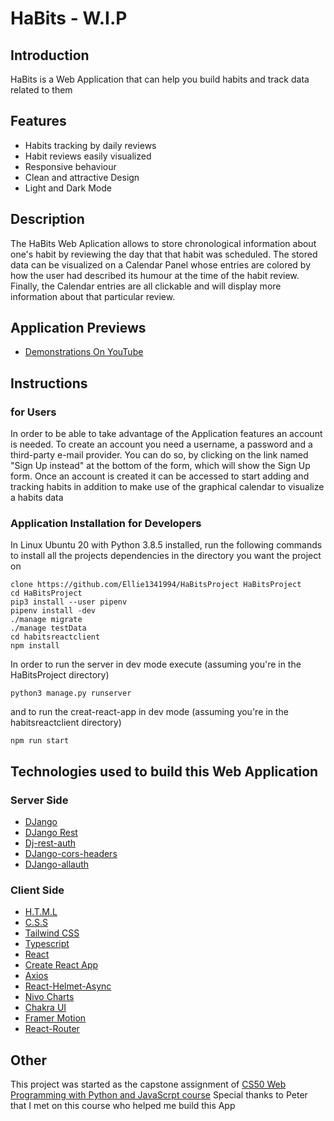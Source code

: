 # HaBits - W.I.P
## Introduction
HaBits is a Web Application that can help you build habits and track data related to them

## Features
- Habits tracking by daily reviews
- Habit reviews easily visualized
- Responsive behaviour
- Clean and attractive Design
- Light and Dark Mode

## Description
The HaBits Web Aplication allows to store chronological information about one's habit by reviewing the day that that habit was scheduled. The stored data can be visualized on a Calendar Panel whose entries are colored by how the user had described its humour at the time of the habit review.
Finally, the Calendar entries are all clickable and will display more information about that particular review.

## Application Previews
- [Demonstrations On YouTube](https://www.youtube.com/playlist?list=PL5-tfLwc7d7HnUji9f3UjgYvCu4KNwOsT)

## Instructions
### for Users
In order to be able to take advantage of the Application features
an account is needed.
To create an account you need a username, a password and a third-party e-mail provider. You
can do so, by clicking on the link named "Sign Up instead" at the bottom of the form, which will show the Sign Up form.
Once an account is created it can be accessed to start adding and tracking habits in addition to make use of the graphical calendar to visualize a habits data

### Application Installation for Developers
In Linux Ubuntu 20 with Python 3.8.5 installed, run the following commands to install all the projects dependencies in the directory you want the project on
```
clone https://github.com/Ellie1341994/HaBitsProject HaBitsProject
cd HaBitsProject
pip3 install --user pipenv
pipenv install -dev
./manage migrate
./manage testData
cd habitsreactclient
npm install
```
In order to run the server in dev mode execute (assuming you're in the HaBitsProject directory)
```
python3 manage.py runserver
```
and to run the creat-react-app in dev mode (assuming you're in the habitsreactclient directory)
```
npm run start
```

## Technologies used to build this Web Application
### Server Side
- [DJango](https://www.djangoproject.com/start/overview/)
- [DJango Rest](https://www.django-rest-framework.org/)
- [Dj-rest-auth](https://dj-rest-auth.readthedocs.io/en/latest/index.html)
- [DJango-cors-headers](https://github.com/adamchainz/django-cors-headers)
- [DJango-allauth](https://django-allauth.readthedocs.io/en/latest/index.html)

### Client Side
- [H.T.M.L](https://html.spec.whatwg.org/)
- [C.S.S](https://www.w3.org/Style/CSS/specs.en.html)
- [Tailwind CSS](https://tailwindcss.com/)
- [Typescript](https://www.typescriptlang.org/docs/handbook/jsx.html)
- [React](https://reactjs.org/)
- [Create React App](https://create-react-app.dev/docs/adding-typescript/)
- [Axios](https://www.npmjs.com/package/axios)
- [React-Helmet-Async](https://www.npmjs.com/package/react-helmet-async?activeTab=readme)
- [Nivo Charts](https://nivo.rocks/)
- [Chakra UI](https://chakra-ui.com/)
- [Framer Motion](https://www.framer.com/api/motion/)
- [React-Router](https://www.framer.com/api/motion/)

## Other
This project was started as the capstone assignment of [CS50 Web Programming with Python and JavaScrpt course](https://www.edx.org/course/cs50s-web-programming-with-python-and-javascript)
Special thanks to Peter that I met on this course who helped me build this App
